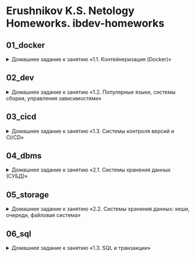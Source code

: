 # Erushnikov K.S. Netology Homeworks. ibdev-homeworks

## 01_docker
<details>
<summary>Домашнее задание к занятию «1.1. Контейнеризация (Docker)»</summary>
https://github.com/KErushnikov/ibdev-homeworks/tree/main/01_docker
</details>

## 02_dev
<details>
<summary>Домашнее задание к занятию «1.2. Популярные языки, системы сборки, управления зависимостями»</summary>
https://github.com/KErushnikov/ibdev-homeworks/tree/main/02_dev
</details>

## 03_cicd
<details>
<summary>Домашнее задание к занятию «1.3. Системы контроля версий и CI/CD»</summary>
https://github.com/KErushnikov/ibdev-homeworks/tree/main/03_cicd
</details>

## 04_dbms
<details>
<summary>Домашнее задание к занятию «2.1. Системы хранения данных (СУБД)»</summary>
https://github.com/KErushnikov/ibdev-homeworks/tree/main/04_dbms
</details>

## 05_storage
<details>
<summary>Домашнее задание к занятию «2.2. Системы хранения данных: кеши, очереди, файловая система»</summary>
https://github.com/KErushnikov/ibdev-homeworks/tree/main/05_storage
</details>

## 06_sql
<details>
<summary>Домашнее задание к занятию «1.3. SQL и транзакции»</summary>
https://github.com/KErushnikov/ibdev-homeworks/tree/main/06_sql
</details>